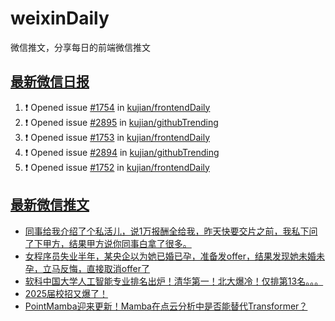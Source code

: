 # weixinDaily
微信推文，分享每日的前端微信推文

## [最新微信日报](https://github.com/kujian/weixinDaily/issues)

<!--START_SECTION:activity-->
1. ❗ Opened issue [#1754](https://github.com/kujian/frontendDaily/issues/1754) in [kujian/frontendDaily](https://github.com/kujian/frontendDaily)
2. ❗ Opened issue [#2895](https://github.com/kujian/githubTrending/issues/2895) in [kujian/githubTrending](https://github.com/kujian/githubTrending)
3. ❗ Opened issue [#1753](https://github.com/kujian/frontendDaily/issues/1753) in [kujian/frontendDaily](https://github.com/kujian/frontendDaily)
4. ❗ Opened issue [#2894](https://github.com/kujian/githubTrending/issues/2894) in [kujian/githubTrending](https://github.com/kujian/githubTrending)
5. ❗ Opened issue [#1752](https://github.com/kujian/frontendDaily/issues/1752) in [kujian/frontendDaily](https://github.com/kujian/frontendDaily)
<!--END_SECTION:activity-->


## [最新微信推文](https://weixin.qdkfweb.cn/)

<!-- BLOG-POST-LIST:START -->
- [同事给我介绍了个私活儿，说1万报酬全给我，昨天快要交片之前，我私下问了下甲方，结果甲方说你同事白拿了很多。](https://weixin.qdkfweb.cn/49606.html)
- [女程序员失业半年，某央企以为她已婚已孕，准备发offer，结果发现她未婚未孕，立马反悔，直接取消offer了](https://weixin.qdkfweb.cn/49607.html)
- [软科中国大学人工智能专业排名出炉！清华第一！北大爆冷！仅排第13名。。。](https://weixin.qdkfweb.cn/49632.html)
- [2025届校招又爆了！](https://weixin.qdkfweb.cn/49633.html)
- [PointMamba迎来更新！​Mamba在点云分析中是否能替代Transformer？](https://weixin.qdkfweb.cn/49634.html)
<!-- BLOG-POST-LIST:END -->